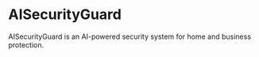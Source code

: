 # AISecurityGuard
AISecurityGuard is an AI-powered security system for home and business protection.
